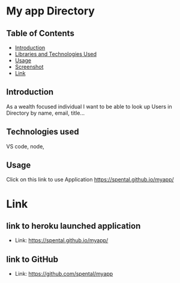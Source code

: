 # My app Directory


## Table of Contents

* [Introduction](#Introduction)
* [Libraries and Technologies Used](#Libraries)
* [Usage](#Usage)
* [Screenshot](#Screenshot)
* [Link](#Link)

## Introduction

As a wealth focused individual I want to be able to look up Users in Directory by name, email, title...

## Technologies used 
VS code, node, 

## Usage

Click on this link to use Application https://spental.github.io/myapp/


# Link

 ## link to heroku launched application
 
* Link: https://spental.github.io/myapp/

## link to GitHub 

* Link: https://github.com/spental/myapp